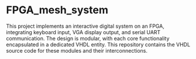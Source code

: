 # FPGA_mesh_system
This project implements an interactive digital system on an FPGA, integrating keyboard input, VGA display output, and serial UART communication. The design is modular, with each core functionality encapsulated in a dedicated VHDL entity. This repository contains the VHDL source code for these modules and their interconnections.
